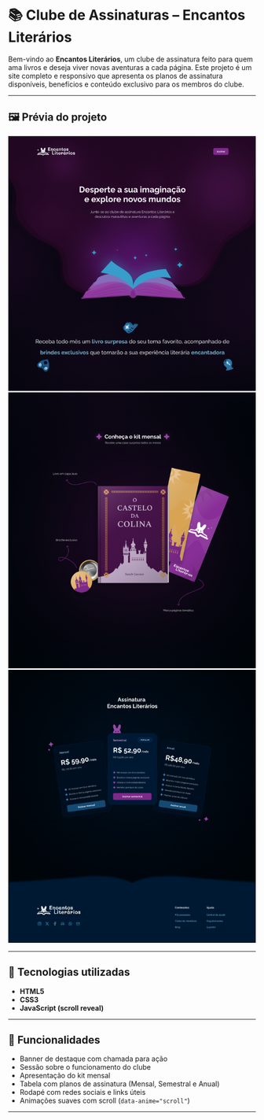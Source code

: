 # 📚 Clube de Assinaturas – Encantos Literários

Bem-vindo ao **Encantos Literários**, um clube de assinatura feito para quem ama livros e deseja viver novas aventuras a cada página. Este projeto é um site completo e responsivo que apresenta os planos de assinatura disponíveis, benefícios e conteúdo exclusivo para os membros do clube.

---

## 🖼️ Prévia do projeto

![alt text](/img/image.png)
![alt text](/img/image-1.png)
![alt text](/img/image-2.png)

---

## 🚀 Tecnologias utilizadas

- **HTML5**
- **CSS3**
- **JavaScript (scroll reveal)**

---

## 🌟 Funcionalidades

- Banner de destaque com chamada para ação
- Sessão sobre o funcionamento do clube
- Apresentação do kit mensal
- Tabela com planos de assinatura (Mensal, Semestral e Anual)
- Rodapé com redes sociais e links úteis
- Animações suaves com scroll (`data-anime="scroll"`)

---

